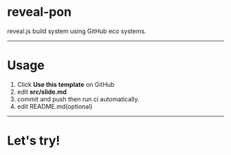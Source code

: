 # reveal-pon

reveal.js build system
using GitHub eco systems.

---

# Usage

1. Click **Use this template** on GitHub
2. edit **src/slide.md**
3. commit and push then run ci automatically.
4. edit README.md(optional)

---


# Let's try!

